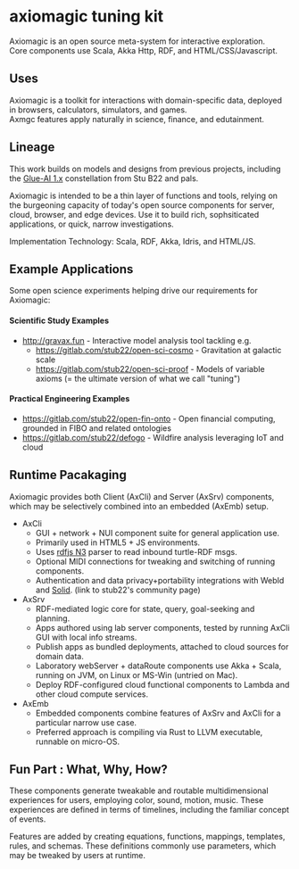 # axiomagic tuning kit 
Axiomagic is an open source meta-system for interactive exploration.
<br/>Core components use Scala, Akka Http, RDF, and HTML/CSS/Javascript.


## Uses 
Axiomagic is a toolkit for interactions with domain-specific data, deployed in browsers, calculators, simulators, and games.
<br/>Axmgc features apply naturally in science, finance, and edutainment.

## Lineage
This work builds on models and designs from previous projects, including the [Glue-AI 1.x](http://glue.ai) constellation 
from Stu B22 and pals.

Axiomagic is intended to be a thin layer of functions and tools, relying on the burgeoning capacity of today's open source components for server, cloud, browser, and edge devices.  Use it to build rich, sophsiticated applications, or quick, narrow investigations.

Implementation Technology:  Scala, RDF, Akka, Idris, and HTML/JS. 
## Example Applications
Some open science experiments helping drive our requirements for Axiomagic:

#### Scientific Study Examples  
 * http://gravax.fun - Interactive model analysis tool tackling e.g. 
   * https://gitlab.com/stub22/open-sci-cosmo - Gravitation at galactic scale
   * https://gitlab.com/stub22/open-sci-proof - Models of variable axioms (= the ultimate version of what we call "tuning")

#### Practical Engineering Examples
 * https://gitlab.com/stub22/open-fin-onto - Open financial computing, grounded in FIBO and related ontologies
 * https://gitlab.com/stub22/defogo - Wildfire analysis leveraging IoT and cloud
  
## Runtime Pacakaging
 Axiomagic provides both Client (AxCli) and Server (AxSrv) components, which may be selectively combined into an embedded (AxEmb) setup.
 * AxCli
   *  GUI + network + NUI component suite for general application use.
   *  Primarily used in HTML5 + JS environments.
   *  Uses [rdfjs N3](https://github.com/rdfjs/N3.js/) parser to read inbound turtle-RDF msgs.
   *  Optional MIDI connections for tweaking and switching of running components.
   *  Authentication and data privacy+portability integrations with WebId and [Solid](https://stub22.solid.community/). (link to stub22's community page)
 * AxSrv
   *  RDF-mediated logic core for state, query, goal-seeking and planning.
   *  Apps authored using lab server components, tested by running AxCli GUI with local info streams.
     * Publish apps as bundled deployments, attached to cloud sources for domain data.
   *  Laboratory webServer + dataRoute components use Akka + Scala, running on JVM, on Linux or MS-Win (untried on Mac).
   *  Deploy RDF-configured cloud functional components to Lambda and other cloud compute services.     
 * AxEmb
   *  Embedded components combine features of AxSrv and AxCli for a particular narrow use case.
   *  Preferred approach is compiling via Rust to LLVM executable, runnable on micro-OS.

## Fun Part : What, Why, How?
These components generate tweakable and routable multidimensional experiences for users,
employing color, sound, motion, music.  These experiences are defined in terms of timelines,
including the familiar concept of events.

Features are added by creating equations, functions, mappings, templates, rules, and schemas.
These definitions commonly use parameters, which may be tweaked by users at runtime.


